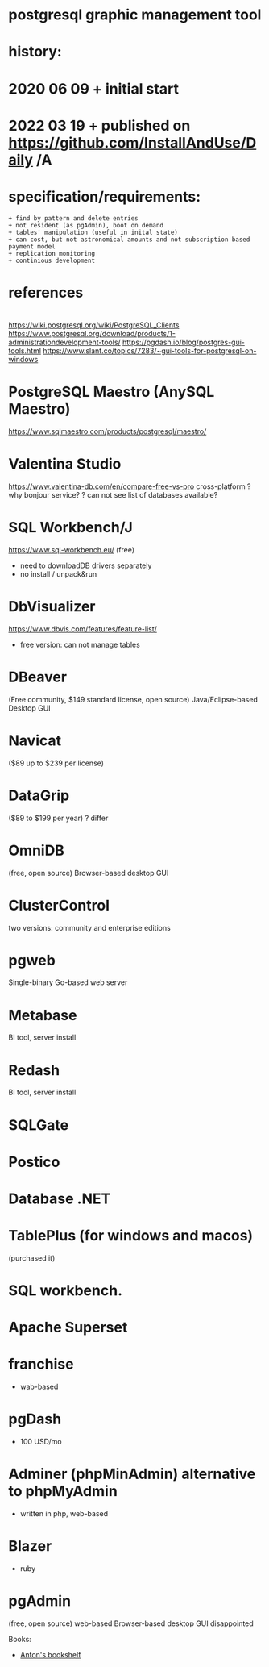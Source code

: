 #
# postgresql graphic management tool
#

#
# history:
# 2020 06 09  + initial start
# 2022 03 19  + published on https://github.com/InstallAndUse/Daily /A
#

# specification/requirements:
    + find by pattern and delete entries
    + not resident (as pgAdmin), boot on demand
    + tables' manipulation (useful in inital state)
    + can cost, but not astronomical amounts and not subscription based payment model
    + replication monitoring
    + continious development


#
# references
#
https://wiki.postgresql.org/wiki/PostgreSQL_Clients
https://www.postgresql.org/download/products/1-administrationdevelopment-tools/
https://pgdash.io/blog/postgres-gui-tools.html
https://www.slant.co/topics/7283/~gui-tools-for-postgresql-on-windows


# PostgreSQL Maestro (AnySQL Maestro)
https://www.sqlmaestro.com/products/postgresql/maestro/


# Valentina Studio
https://www.valentina-db.com/en/compare-free-vs-pro
cross-platform
? why bonjour service?
? can not see list of databases available?


# SQL Workbench/J
https://www.sql-workbench.eu/
(free)
- need to downloadDB drivers separately
- no install / unpack&run


# DbVisualizer
https://www.dbvis.com/features/feature-list/
- free version: can not manage tables


# DBeaver
(Free community, $149 standard license, open source)
Java/Eclipse-based Desktop GUI


# Navicat
($89 up to $239 per license)


# DataGrip
($89 to $199 per year)
    ? differ


# OmniDB
(free, open source)
Browser-based desktop GUI


# ClusterControl
two versions: community and enterprise editions


# pgweb
Single-binary Go-based web server


# Metabase
BI tool, server install


# Redash
BI tool, server install


# SQLGate


# Postico


# Database .NET


# TablePlus (for windows and macos)
(purchased it)


# SQL workbench.


# Apache Superset


# franchise
- wab-based


# pgDash
- 100 USD/mo


# Adminer (phpMinAdmin) alternative to phpMyAdmin
- written in php, web-based


# Blazer
- ruby


# pgAdmin
(free, open source)
web-based
Browser-based desktop GUI
disappointed



Books:
- [Anton's bookshelf](https://og2k.com/books/)
